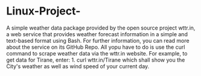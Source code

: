 # Linux-Project-
A simple weather data package provided by the open source project wttr.in, a web service that provides weather forecast information in a simple and text-based format using Bash. For further information, you can read more about the service on its GitHub Repo.
All yopu have to do is use the curl command to scrape weather data via the wttr.in website. For example, to get data for Tirane, enter:
     1. curl wttr.in/Tirane
which shall show you the City's weather as well as wind speed of your current day.
